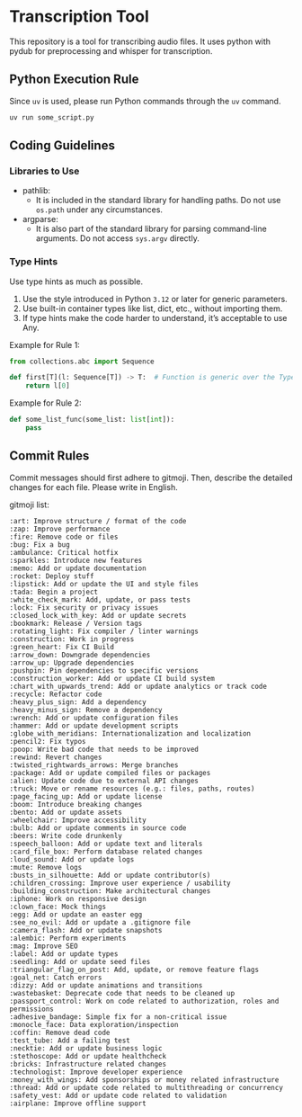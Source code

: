 # Transcription Tool

This repository is a tool for transcribing audio files.
It uses python with pydub for preprocessing and whisper for transcription.

## Python Execution Rule
Since `uv` is used, please run Python commands through the `uv` command.

```bash
uv run some_script.py
```

## Coding Guidelines
### Libraries to Use
* pathlib:
    * It is included in the standard library for handling paths. Do not use `os.path` under any circumstances.
* argparse:
    * It is also part of the standard library for parsing command-line arguments. Do not access `sys.argv` directly.

### Type Hints
Use type hints as much as possible.

1. Use the style introduced in Python `3.12` or later for generic parameters.
2. Use built-in container types like list, dict, etc., without importing them.
3. If type hints make the code harder to understand, it’s acceptable to use Any.

Example for Rule 1:
```python
from collections.abc import Sequence

def first[T](l: Sequence[T]) -> T:  # Function is generic over the TypeVar "T"
    return l[0]
```

Example for Rule 2:
```python
def some_list_func(some_list: list[int]):
    pass
```

## Commit Rules

Commit messages should first adhere to gitmoji.
Then, describe the detailed changes for each file.
Please write in English.

gitmoji list:
```
:art: Improve structure / format of the code
:zap: Improve performance
:fire: Remove code or files
:bug: Fix a bug
:ambulance: Critical hotfix
:sparkles: Introduce new features
:memo: Add or update documentation
:rocket: Deploy stuff
:lipstick: Add or update the UI and style files
:tada: Begin a project
:white_check_mark: Add, update, or pass tests
:lock: Fix security or privacy issues
:closed_lock_with_key: Add or update secrets
:bookmark: Release / Version tags
:rotating_light: Fix compiler / linter warnings
:construction: Work in progress
:green_heart: Fix CI Build
:arrow_down: Downgrade dependencies
:arrow_up: Upgrade dependencies
:pushpin: Pin dependencies to specific versions
:construction_worker: Add or update CI build system
:chart_with_upwards_trend: Add or update analytics or track code
:recycle: Refactor code
:heavy_plus_sign: Add a dependency
:heavy_minus_sign: Remove a dependency
:wrench: Add or update configuration files
:hammer: Add or update development scripts
:globe_with_meridians: Internationalization and localization
:pencil2: Fix typos
:poop: Write bad code that needs to be improved
:rewind: Revert changes
:twisted_rightwards_arrows: Merge branches
:package: Add or update compiled files or packages
:alien: Update code due to external API changes
:truck: Move or rename resources (e.g.: files, paths, routes)
:page_facing_up: Add or update license
:boom: Introduce breaking changes
:bento: Add or update assets
:wheelchair: Improve accessibility
:bulb: Add or update comments in source code
:beers: Write code drunkenly
:speech_balloon: Add or update text and literals
:card_file_box: Perform database related changes
:loud_sound: Add or update logs
:mute: Remove logs
:busts_in_silhouette: Add or update contributor(s)
:children_crossing: Improve user experience / usability
:building_construction: Make architectural changes
:iphone: Work on responsive design
:clown_face: Mock things
:egg: Add or update an easter egg
:see_no_evil: Add or update a .gitignore file
:camera_flash: Add or update snapshots
:alembic: Perform experiments
:mag: Improve SEO
:label: Add or update types
:seedling: Add or update seed files
:triangular_flag_on_post: Add, update, or remove feature flags
:goal_net: Catch errors
:dizzy: Add or update animations and transitions
:wastebasket: Deprecate code that needs to be cleaned up
:passport_control: Work on code related to authorization, roles and permissions
:adhesive_bandage: Simple fix for a non‑critical issue
:monocle_face: Data exploration/inspection
:coffin: Remove dead code
:test_tube: Add a failing test
:necktie: Add or update business logic
:stethoscope: Add or update healthcheck
:bricks: Infrastructure related changes
:technologist: Improve developer experience
:money_with_wings: Add sponsorships or money related infrastructure
:thread: Add or update code related to multithreading or concurrency
:safety_vest: Add or update code related to validation
:airplane: Improve offline support
```
